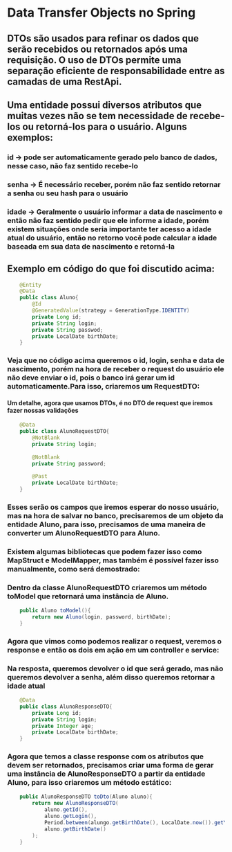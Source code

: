# Data Transfer Objects no Spring

## DTOs são usados para refinar os dados que serão recebidos ou retornados após uma requisição. O uso de DTOs permite uma separação eficiente de responsabilidade entre as camadas de uma RestApi.
## Uma entidade possui diversos atributos que muitas vezes não se tem necessidade de recebe-los ou retorná-los para o usuário. Alguns exemplos:
### id -> pode ser automaticamente gerado pelo banco de dados, nesse caso, não faz sentido recebe-lo
### senha -> É necessário receber, porém não faz sentido retornar a senha ou seu hash para o usuário
### idade -> Geralmente o usuário informar a data de nascimento e então não faz sentido pedir que ele informe a idade, porém existem situações onde seria importante ter acesso a idade atual do usuário, então no retorno você pode calcular a idade baseada em sua data de nascimento e retorná-la

## Exemplo em código do que foi discutido acima:
```java
    @Entity
    @Data
    public class Aluno{
        @Id
        @GeneratedValue(strategy = GenerationType.IDENTITY)
        private Long id;
        private String login;
        private String passwod;
        private LocalDate birthDate;
    }
```

### Veja que no código acima queremos o id, login, senha e data de nascimento, porém na hora de receber o request do usuário ele não deve enviar o id, pois o banco irá gerar um id automaticamente.Para isso, criaremos um RequestDTO:
#### Um detalhe, agora que usamos DTOs, é no DTO de request que iremos fazer nossas validações
```java
    @Data
    public class AlunoRequestDTO{
        @NotBlank
        private String login;
        
        @NotBlank
        private String password;
        
        @Past
        private LocalDate birthDate;
    }
```
### Esses serão os campos que iremos esperar do nosso usuário, mas na hora de salvar no banco, precisaremos de um objeto da entidade Aluno, para isso, precisamos de uma maneira de converter um AlunoRequestDTO para Aluno.
### Existem algumas bibliotecas que podem fazer isso como MapStruct e ModelMapper, mas também é possível fazer isso manualmente, como será demostrado:
### Dentro da classe AlunoRequestDTO criaremos um método toModel que retornará uma instância de Aluno.
```java
    public Aluno toModel(){
        return new Aluno(login, password, birthDate);
    }
```

### Agora que vimos como podemos realizar o request, veremos o response e então os dois em ação em um controller e service:
### Na resposta, queremos devolver o id que será gerado, mas não queremos devolver a senha, além disso queremos retornar a idade atual
```java
    @Data
    public class AlunoResponseDTO{
        private Long id;
        private String login;
        private Integer age;
        private LocalDate birthDate;
    }
```
### Agora que temos a classe response com os atributos que devem ser retornados, precisamos criar uma forma de gerar uma instância de AlunoResponseDTO a partir da entidade Aluno, para isso criaremos um método estático:
```java
    public AlunoResponseDTO toDto(Aluno aluno){
        return new AlunoResponseDTO(
            aluno.getId(),
            aluno.getLogin(),
            Period.between(alungo.getBirthDate(), LocalDate.now()).getYears(),
            aluno.getBirthDate()
        );
    }
```

